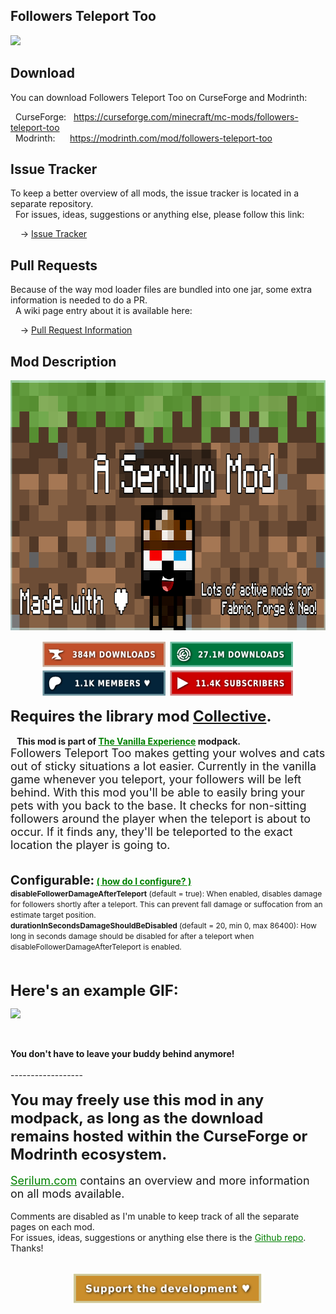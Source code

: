 <h2>Followers Teleport Too</h2>
<p><a href="https://github.com/Serilum/Followers-Teleport-Too"><img src="https://serilum.com/assets/data/logo/followers-teleport-too.png"></a></p><h2>Download</h2>
<p>You can download Followers Teleport Too on CurseForge and Modrinth:</p><p>&nbsp;&nbsp;CurseForge: &nbsp;&nbsp;<a href="https://curseforge.com/minecraft/mc-mods/followers-teleport-too">https://curseforge.com/minecraft/mc-mods/followers-teleport-too</a><br>&nbsp;&nbsp;Modrinth: &nbsp;&nbsp;&nbsp;&nbsp;&nbsp;<a href="https://modrinth.com/mod/followers-teleport-too">https://modrinth.com/mod/followers-teleport-too</a></p>
<h2>Issue Tracker</h2>
<p>To keep a better overview of all mods, the issue tracker is located in a separate repository.<br>&nbsp;&nbsp;For issues, ideas, suggestions or anything else, please follow this link:</p>
<p>&nbsp;&nbsp;&nbsp;&nbsp;-> <a href="https://serilum.com/url/issue-tracker">Issue Tracker</a></p>
<h2>Pull Requests</h2>
<p>Because of the way mod loader files are bundled into one jar, some extra information is needed to do a PR.<br>&nbsp;&nbsp;A wiki page entry about it is available here:</p>
<p>&nbsp;&nbsp;&nbsp;&nbsp;-> <a href="https://serilum.com/url/pull-requests">Pull Request Information</a></p>
<h2>Mod Description</h2>
<p style="text-align:center"><a href="https://serilum.com/" target="_blank" rel="nofollow"><img src="https://github.com/Serilum/.cdn/raw/main/description/header/header.png" alt="" width="838" height="400"></a></p>
<p style="text-align:center"><a href="https://curseforge.com/members/serilum/projects" target="_blank" rel="nofollow"><img src="https://raw.githubusercontent.com/Serilum/.data-workflow/main/badges/svg/curseforge.svg" width="200"></a> <a href="https://modrinth.com/user/Serilum" target="_blank" rel="nofollow"><img src="https://raw.githubusercontent.com/Serilum/.data-workflow/main/badges/svg/modrinth.svg" width="200"></a> <a href="https://patreon.com/serilum" target="_blank" rel="nofollow"><img src="https://raw.githubusercontent.com/Serilum/.data-workflow/main/badges/svg/patreon.svg" width="200"></a> <a href="https://youtube.com/@serilum" target="_blank" rel="nofollow"><img src="https://raw.githubusercontent.com/Serilum/.data-workflow/main/badges/svg/youtube.svg" width="200"></a></p>
<p><strong><span style="font-size:24px">Requires the library mod&nbsp;<a style="font-size:24px" href="https://curseforge.com/minecraft/mc-mods/collective" target="_blank" rel="nofollow">Collective</a>.</span></strong><br><br><strong>&nbsp;&nbsp;&nbsp;This mod is part of <span style="color:#008000"><a style="color:#008000" href="https://curseforge.com/minecraft/modpacks/the-vanilla-experience" target="_blank" rel="nofollow">The Vanilla Experience</a></span> modpack.</strong><br><span style="font-size:18px">Followers Teleport Too makes getting your wolves and cats out of sticky situations a lot easier. Currently in the vanilla game whenever you teleport, your followers will be left behind. With this mod you'll be able to easily bring your pets with you back to the base. It checks for non-sitting followers around the player when the teleport is about to occur. If it finds any, they'll be teleported to the exact location the player is going to.<br></span><br><br><strong><span style="font-size:20px">Configurable:</span> <span style="color:#008000;font-size:14px"><a style="color:#008000" href="https://github.com/Serilum/.information/wiki/how-to-configure-mods" rel="nofollow">(&nbsp;how do I configure?&nbsp;)</a></span><br></strong><span style="font-size:12px"><strong>disableFollowerDamageAfterTeleport</strong>&nbsp;(default = true): When enabled, disables damage for followers shortly after a teleport. This can prevent fall damage or suffocation from an estimate target position.</span><br><span style="font-size:12px"><strong>durationInSecondsDamageShouldBeDisabled</strong>&nbsp;(default = 20, min 0, max 86400): How long in seconds damage should be disabled for after a teleport when disableFollowerDamageAfterTeleport is enabled.</span><br><br></p>
<p><br><span style="font-size:24px"><strong>Here's an example GIF:</strong></span></p>
<div class="spoiler">
<p><picture><img src="https://github.com/Serilum/.cdn/raw/main/projects/followers-teleport-too/a.gif"></picture></p>
</div>
<p>&nbsp;</p>
<p><span style="font-size:14px"><strong>You don't have to leave your buddy behind anymore!</strong></span><br><br>------------------<br><br><span style="font-size:24px"><strong>You may freely use this mod in any modpack, as long as the download remains hosted within the CurseForge or Modrinth ecosystem.</strong></span><br><br><span style="font-size:18px"><a style="font-size:18px;color:#008000" href="https://serilum.com/" rel="nofollow">Serilum.com</a> contains an overview and more information on all mods available.</span><br><br><span style="font-size:14px">Comments are disabled as I'm unable to keep track of all the separate pages on each mod.</span><span style="font-size:14px"><br>For issues, ideas, suggestions or anything else there is the&nbsp;<a style="font-size:14px;color:#008000" href="https://github.com/Serilum/.issue-tracker" rel="nofollow">Github repo</a>. Thanks!</span><span style="font-size:6px"><br><br></span></p>
<p style="text-align:center"><a href="https://serilum.com/donate" rel="nofollow"><img src="https://github.com/Serilum/.cdn/raw/main/description/projects/support.svg" alt="" width="306" height="50"></a></p>